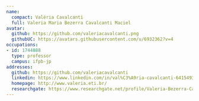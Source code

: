```yaml
---
name:
  compact: Valéria Cavalcanti
  full: Valeria Maria Bezerra Cavalcanti Maciel
avatar:
  github: https://github.com/valeriacavalcanti.png
  githubUC: https://avatars.githubusercontent.com/u/6932362?v=4
occupations:
- id: 1744888
  type: professor
  campus: ifpb-jp
addresses:
  github: https://github.com/valeriacavalcanti
  linkedin: https://www.linkedin.com/in/val%C3%A9ria-cavalcanti-64154935/
  homepage: http://www.valeria.eti.br/
  researchgate: https://www.researchgate.net/profile/Valeria-Bezerra-Cavalcanti-Maciel
---
```

